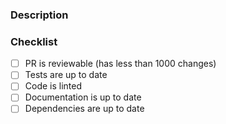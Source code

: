 ### Description

<!--
Explain the changes you made here, and keep them up to date with the discussion happening in the comments.

Link all related issues/PRs/discussions.
-->

### Checklist

- [ ] PR is reviewable (has less than 1000 changes)
- [ ] Tests are up to date
- [ ] Code is linted
- [ ] Documentation is up to date
- [ ] Dependencies are up to date
